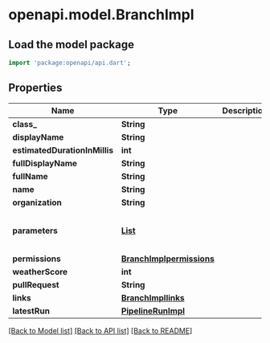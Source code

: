 # openapi.model.BranchImpl

## Load the model package
```dart
import 'package:openapi/api.dart';
```

## Properties
Name | Type | Description | Notes
------------ | ------------- | ------------- | -------------
**class_** | **String** |  | [optional] 
**displayName** | **String** |  | [optional] 
**estimatedDurationInMillis** | **int** |  | [optional] 
**fullDisplayName** | **String** |  | [optional] 
**fullName** | **String** |  | [optional] 
**name** | **String** |  | [optional] 
**organization** | **String** |  | [optional] 
**parameters** | [**List<StringParameterDefinition>**](StringParameterDefinition.md) |  | [optional] [default to const []]
**permissions** | [**BranchImplpermissions**](BranchImplpermissions.md) |  | [optional] 
**weatherScore** | **int** |  | [optional] 
**pullRequest** | **String** |  | [optional] 
**links** | [**BranchImpllinks**](BranchImpllinks.md) |  | [optional] 
**latestRun** | [**PipelineRunImpl**](PipelineRunImpl.md) |  | [optional] 

[[Back to Model list]](../README.md#documentation-for-models) [[Back to API list]](../README.md#documentation-for-api-endpoints) [[Back to README]](../README.md)


